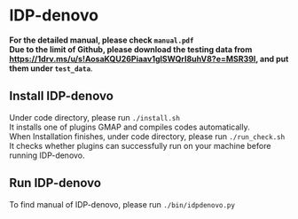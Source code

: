 # IDP-denovo
**For the detailed manual, please check ``manual.pdf`` \
Due to the limit of Github, please download the testing data from https://1drv.ms/u/s!AosaKQU26Piaav1glSWQrI8uhV8?e=MSR39I, and put them under ``test_data``**.
## Install IDP-denovo
Under code directory, please run ``./install.sh``\
It installs one of plugins GMAP and compiles codes automatically. \
When Installation finishes, under code directory, please run ``./run_check.sh`` \
It checks whether plugins can successfully run on your machine before running IDP-denovo.
## Run IDP-denovo
To find manual of IDP-denovo, please run ``./bin/idpdenovo.py``
